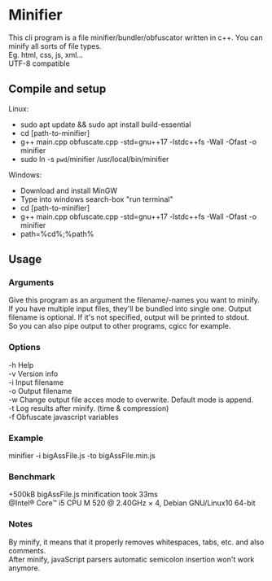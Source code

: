 # Minifier  
This cli program is a file minifier/bundler/obfuscator written in c++. You can minify all sorts of file types.  
Eg. html, css, js, xml...  
UTF-8 compatible  
  
## Compile and setup 
Linux:  
* sudo apt update && sudo apt install build-essential
* cd [path-to-minifier]
* g++ main.cpp obfuscate.cpp -std=gnu++17 -lstdc++fs -Wall -Ofast -o minifier  
* sudo ln -s `pwd`/minifier /usr/local/bin/minifier  
  
Windows:  
* Download and install MinGW  
* Type into windows search-box "run terminal"  
* cd [path-to-minifier]  
* g++ main.cpp obfuscate.cpp -std=gnu++17 -lstdc++fs -Wall -Ofast -o minifier  
* path=%cd%;%path%  
  
## Usage  
### Arguments  
Give this program as an argument the filename/-names you want to minify.  
If you have multiple input files, they'll be bundled into single one.
Output filename is optional. If it's not specified, output will be printed to stdout.  
So you can also pipe output to other programs, cgicc for example.  
  
### Options  
-h  Help  
-v  Version info  
-i  Input filename  
-o  Output filename  
-w  Change output file acces mode to overwrite. Default mode is append.  
-t  Log results after minify. (time & compression)  
-f  Obfuscate javascript variables  
  
### Example  
minifier -i bigAssFile.js -to bigAssFile.min.js  
  
### Benchmark  
+500kB bigAssFile.js minification took 33ms  
@Intel® Core™ i5 CPU M 520 @ 2.40GHz × 4, Debian GNU/Linux10 64-bit
  
### Notes  
By minify, it means that it properly removes whitespaces, tabs, etc. and also comments.  
After minify, javaScript parsers automatic semicolon insertion won't work anymore.  
